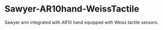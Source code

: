 # Sawyer-AR10hand-WeissTactile
Sawyer arm integrated with AR10 hand equipped with Weiss tactile sensors. 
